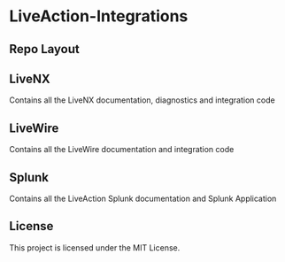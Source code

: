 # LiveAction-Integrations

Repo Layout
------------

LiveNX
-------

Contains all the LiveNX documentation, diagnostics and integration code

LiveWire
---------

Contains all the LiveWire documentation and integration code


Splunk
---------

Contains all the LiveAction Splunk documentation and Splunk Application



## License

This project is licensed under the MIT License.